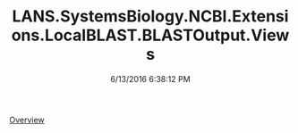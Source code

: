 ﻿---
title: LANS.SystemsBiology.NCBI.Extensions.LocalBLAST.BLASTOutput.Views
date: 6/13/2016 6:38:12 PM
---

[Overview](T-LANS.SystemsBiology.NCBI.Extensions.LocalBLAST.BLASTOutput.Views.Overview.html)
